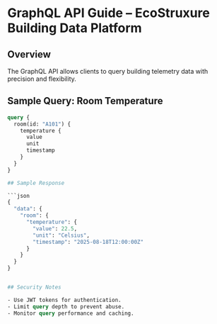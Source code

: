 # GraphQL API Guide – EcoStruxure Building Data Platform

## Overview
The GraphQL API allows clients to query building telemetry data with precision and flexibility.

## Sample Query: Room Temperature

```graphql
query {
  room(id: "A101") {
    temperature {
      value
      unit
      timestamp
    }
  }
}

## Sample Response

```json
{
  "data": {
    "room": {
      "temperature": {
        "value": 22.5,
        "unit": "Celsius",
        "timestamp": "2025-08-18T12:00:00Z"
      }
    }
  }
}


## Security Notes

- Use JWT tokens for authentication.
- Limit query depth to prevent abuse.
- Monitor query performance and caching.